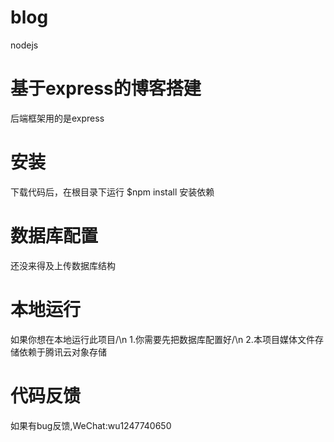 # blog
nodejs

# 基于express的博客搭建
后端框架用的是express

# 安装
下载代码后，在根目录下运行
$npm install 
安装依赖

# 数据库配置
还没来得及上传数据库结构

# 本地运行
如果你想在本地运行此项目/\n
1.你需要先把数据库配置好/\n
2.本项目媒体文件存储依赖于腾讯云对象存储

# 代码反馈
如果有bug反馈,WeChat:wu1247740650 
